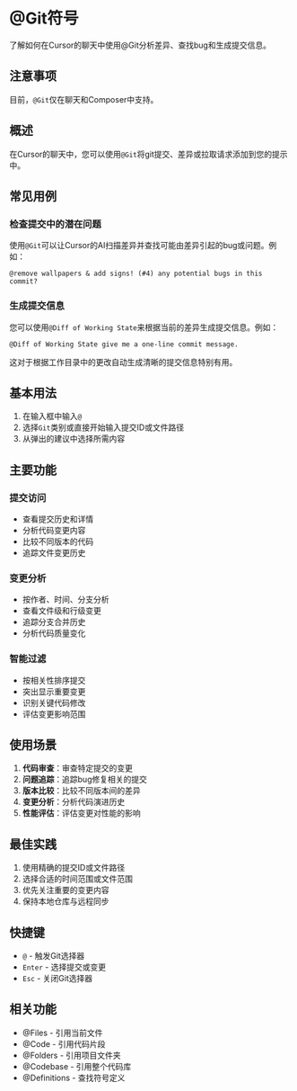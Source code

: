 # @Git符号

了解如何在Cursor的聊天中使用@Git分析差异、查找bug和生成提交信息。

## 注意事项

目前，`@Git`仅在聊天和Composer中支持。

## 概述

在Cursor的聊天中，您可以使用`@Git`将git提交、差异或拉取请求添加到您的提示中。

## 常见用例

### 检查提交中的潜在问题
使用`@Git`可以让Cursor的AI扫描差异并查找可能由差异引起的bug或问题。例如：
```
@remove wallpapers & add signs! (#4) any potential bugs in this commit?
```

### 生成提交信息
您可以使用`@Diff of Working State`来根据当前的差异生成提交信息。例如：
```
@Diff of Working State give me a one-line commit message.
```

这对于根据工作目录中的更改自动生成清晰的提交信息特别有用。

## 基本用法

1. 在输入框中输入`@`
2. 选择`Git`类别或直接开始输入提交ID或文件路径
3. 从弹出的建议中选择所需内容

## 主要功能

### 提交访问
- 查看提交历史和详情
- 分析代码变更内容
- 比较不同版本的代码
- 追踪文件变更历史

### 变更分析
- 按作者、时间、分支分析
- 查看文件级和行级变更
- 追踪分支合并历史
- 分析代码质量变化

### 智能过滤
- 按相关性排序提交
- 突出显示重要变更
- 识别关键代码修改
- 评估变更影响范围

## 使用场景

1. **代码审查**：审查特定提交的变更
2. **问题追踪**：追踪bug修复相关的提交
3. **版本比较**：比较不同版本间的差异
4. **变更分析**：分析代码演进历史
5. **性能评估**：评估变更对性能的影响

## 最佳实践

1. 使用精确的提交ID或文件路径
2. 选择合适的时间范围或文件范围
3. 优先关注重要的变更内容
4. 保持本地仓库与远程同步

## 快捷键

- `@` - 触发Git选择器
- `Enter` - 选择提交或变更
- `Esc` - 关闭Git选择器

## 相关功能

- @Files - 引用当前文件
- @Code - 引用代码片段
- @Folders - 引用项目文件夹
- @Codebase - 引用整个代码库
- @Definitions - 查找符号定义 